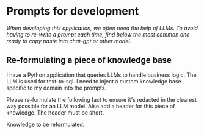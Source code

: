 # Prompts for development

_When developing this application, we often need the help of LLMs. To avoid having to re-write a prompt each time, find below the most common one ready to copy paste into chat-gpt or other model._

## Re-formulating a piece of knowledge base

I have a Python application that queries LLMs to handle business logic. The LLM is used for text-to-sql. I need to inject a custom knowledge base specific to my domain into the prompts.

Please re-formulate the following fact to ensure it's redacted in the clearest way possible for an LLM model. Also add a header for this piece of knowledge. The header must be short.

Knowledge to be reformulated:

